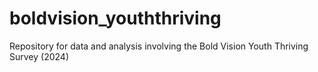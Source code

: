 # boldvision_youththriving
Repository for data and analysis involving the Bold Vision Youth Thriving Survey (2024)
